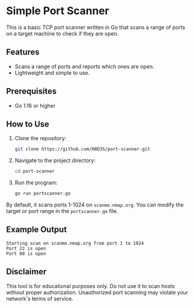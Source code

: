 # Simple Port Scanner

This is a basic TCP port scanner written in Go that scans a range of ports on a target machine to check if they are open.

## Features
- Scans a range of ports and reports which ones are open.
- Lightweight and simple to use.

## Prerequisites
- Go 1.16 or higher

## How to Use

1. Clone the repository:
   ```bash
   git clone https://github.com/H8D3S/port-scanner.git
   ```

2. Navigate to the project directory:
   ```bash
   cd port-scanner
   ```

3. Run the program:
   ```bash
   go run portscanner.go
   ```

By default, it scans ports 1-1024 on `scanme.nmap.org`. You can modify the target or port range in the `portscanner.go` file.

## Example Output
```
Starting scan on scanme.nmap.org from port 1 to 1024
Port 22 is open
Port 80 is open
```

## Disclaimer
This tool is for educational purposes only. Do not use it to scan hosts without proper authorization. Unauthorized port scanning may violate your network's terms of service.
